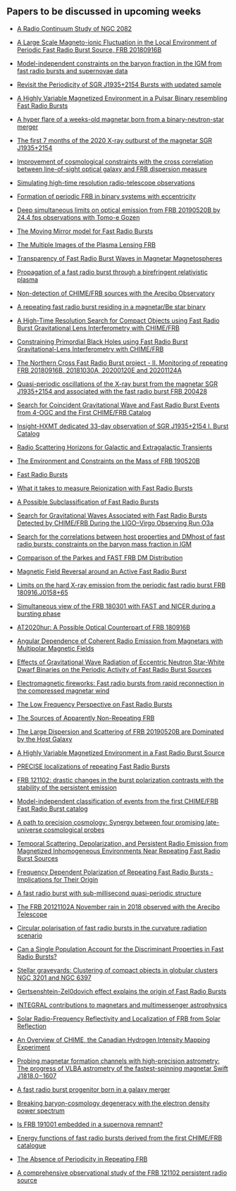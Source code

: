 <h2> Papers to be discussed in upcoming weeks</h2>

* [A Radio Continuum Study of NGC 2082](https://arxiv.org/pdf/2205.11144.pdf)

* [A Large Scale Magneto-ionic Fluctuation in the Local Environment of Periodic Fast Radio Burst Source, FRB 20180916B](https://arxiv.org/pdf/2205.09221.pdf)

* [Model-independent constraints on the baryon fraction in the IGM from fast radio bursts and supernovae data](https://arxiv.org/pdf/2205.07926.pdf)

* [Revisit the Periodicity of SGR J1935+2154 Bursts with updated sample](https://arxiv.org/pdf/2205.08003.pdf)

* [A Highly Variable Magnetized Environment in a Pulsar Binary resembling Fast Radio Bursts](https://arxiv.org/pdf/2205.07917.pdf)

* [A hyper flare of a weeks-old magnetar born from
a binary-neutron-star merger](https://arxiv.org/pdf/2205.07670.pdf)

* [The first 7 months of the 2020 X-ray outburst of the magnetar
SGR J1935+2154](https://arxiv.org/pdf/2205.04983.pdf)

* [Improvement of cosmological constraints with the cross correlation between
line-of-sight optical galaxy and FRB dispersion measure](https://arxiv.org/pdf/2205.03867.pdf)

* [Simulating high-time resolution radio-telescope observations](https://arxiv.org/pdf/2205.03046.pdf)

* [Formation of periodic FRB in binary systems with
eccentricity](https://arxiv.org/pdf/2204.13489.pdf)

* [Deep simultaneous limits on optical emission from FRB 20190520B by 24.4 fps observations with
Tomo-e Gozen](https://arxiv.org/pdf/2204.12334.pdf)

* [The Moving Mirror model for Fast Radio Bursts](https://arxiv.org/pdf/2204.11663.pdf)

* [The Multiple Images of the Plasma Lensing FRB](https://arxiv.org/pdf/2204.11648.pdf)

* [Transparency of Fast Radio Burst Waves in Magnetar Magnetospheres](https://arxiv.org/pdf/2204.10953.pdf)

* [Propagation of a fast radio burst through a birefringent relativistic plasma](https://arxiv.org/pdf/2204.10816.pdf)

* [Non-detection of CHIME/FRB sources with the Arecibo Observatory](https://arxiv.org/pdf/2204.09090.pdf)

* [A repeating fast radio burst residing in a magnetar/Be star
binary](https://arxiv.org/pdf/2204.08124.pdf)

* [A High-Time Resolution Search for Compact Objects using Fast Radio Burst
Gravitational Lens Interferometry with CHIME/FRB](https://arxiv.org/pdf/2204.06014.pdf)

* [Constraining Primordial Black Holes using Fast Radio Burst
Gravitational-Lens Interferometry with CHIME/FRB](https://arxiv.org/pdf/2204.06001.pdf)

* [The Northern Cross Fast Radio Burst project - II. Monitoring of repeating
FRB 20180916B, 20181030A, 20200120E and 20201124A](https://arxiv.org/pdf/2204.05050.pdf)

* [Quasi-periodic oscillations of the X-ray burst from the magnetar SGR J1935+2154 and associated with the fast radio
burst FRB 200428](https://arxiv.org/pdf/2204.03253.pdf)

* [Search for Coincident Gravitational Wave and Fast Radio Burst Events from 4-OGC and the First
CHIME/FRB Catalog](https://arxiv.org/pdf/2203.17222.pdf)

* [Insight-HXMT dedicated 33-day observation of SGR J1935+2154 I. Burst Catalog](https://arxiv.org/pdf/2203.16855.pdf)

* [Radio Scattering Horizons for Galactic and Extragalactic Transients](https://arxiv.org/pdf/2203.16716.pdf)

* [The Environment and Constraints on the Mass of FRB 190520B](https://arxiv.org/pdf/2203.14943.pdf)

* [Fast Radio Bursts](https://arxiv.org/pdf/2203.14198.pdf)

* [What it takes to measure Reionization with Fast Radio Bursts](https://arxiv.org/pdf/2203.12645.pdf)

* [A Possible Subclassification of Fast Radio Bursts](https://arxiv.org/pdf/2203.12551.pdf)

* [Search for Gravitational Waves Associated with Fast Radio Bursts Detected by CHIME/FRB During the
LIGO–Virgo Observing Run O3a](https://arxiv.org/pdf/2203.12038.pdf)

* [Search for the correlations between host properties and DMhost of fast
radio bursts: constraints on the baryon mass fraction in IGM](https://arxiv.org/pdf/2203.09139.pdf)

* [Comparison of the Parkes and FAST FRB DM Distribution](https://arxiv.org/pdf/2203.08816.pdf)

* [Magnetic Field Reversal around an Active Fast Radio Burst](https://arxiv.org/pdf/2203.08151.pdf)

* [Limits on the hard X-ray emission from the periodic fast radio burst FRB 180916.J0158+65](https://arxiv.org/pdf/2203.07489.pdf)

* [Simultaneous view of the FRB 180301 with FAST and NICER during a bursting phase](https://arxiv.org/pdf/2203.07465.pdf)

* [AT2020hur: A Possible Optical Counterpart of FRB 180916B](https://arxiv.org/pdf/2203.06994.pdf)

* [Angular Dependence of Coherent Radio Emission from Magnetars with Multipolar Magnetic Fields](https://arxiv.org/pdf/2203.06507.pdf)

* [Effects of Gravitational Wave Radiation of Eccentric Neutron Star-White Dwarf Binaries on the Periodic Activity of Fast Radio Burst Sources](https://arxiv.org/pdf/2203.06303.pdf)

* [Electromagnetic fireworks: Fast radio bursts from rapid reconnection in the compressed magnetar wind](https://arxiv.org/pdf/2203.04320.pdf)

* [The Low Frequency Perspective on Fast Radio Bursts](https://arxiv.org/pdf/2203.04890.pdf)

* [The Sources of Apparently Non-Repeating FRB](https://arxiv.org/pdf/2203.03675.pdf)

* [The Large Dispersion and Scattering of FRB 20190520B are Dominated by the Host Galaxy](https://arxiv.org/pdf/2202.13458.pdf)

*  [A Highly Variable Magnetized Environment in a Fast Radio Burst Source](https://arxiv.org/pdf/2202.11112.pdf)

* [PRECISE localizations of repeating Fast Radio Bursts](https://arxiv.org/pdf/2202.11644.pdf)

* [FRB 121102: drastic changes in the burst polarization contrasts with the stability of the persistent emission](https://arxiv.org/pdf/2202.10519.pdf)

* [Model-independent classification of events from the first CHIME/FRB Fast Radio Burst catalog](https://arxiv.org/pdf/2202.10076.pdf)

* [A path to precision cosmology: Synergy between four promising late-universe cosmological probes](https://arxiv.org/pdf/2202.09726.pdf)

* [Temporal Scattering, Depolarization, and Persistent Radio Emission from Magnetized Inhomogeneous Environments Near Repeating Fast Radio Burst Sources](https://arxiv.org/pdf/2202.09602.pdf)

* [Frequency Dependent Polarization of Repeating Fast Radio Bursts - Implications for Their Origin](https://arxiv.org/pdf/2202.09601.pdf)

* [A fast radio burst with sub-millisecond quasi-periodic structure](https://arxiv.org/pdf/2202.08002.pdf)

* [The FRB 20121102A November rain in 2018 observed with the Arecibo Telescope](https://arxiv.org/pdf/2202.05705.pdf)

* [Circular polarisation of fast radio bursts in the curvature radiation scenario](https://arxiv.org/pdf/2202.05475.pdf)

* [Can a Single Population Account for the Discriminant Properties in Fast Radio Bursts?](https://arxiv.org/pdf/2202.04422.pdf)

* [Stellar graveyards: Clustering of compact objects in globular clusters NGC 3201 and NGC 6397](https://arxiv.org/pdf/2202.01599.pdf)

* [Gertsenshtein-Zel0dovich effect explains the origin of Fast Radio Bursts](https://arxiv.org/pdf/2202.00032.pdf)

* [INTEGRAL contributions to magnetars and multimessenger astrophysics](https://arxiv.org/pdf/2201.12310.pdf)

* [Solar Radio-Frequency Reflectivity and Localization of FRB from Solar Reflection](https://arxiv.org/pdf/2201.10078.pdf)

* [An Overview of CHIME, the Canadian Hydrogen Intensity Mapping Experiment](https://arxiv.org/pdf/2201.07869.pdf)

* [Probing magnetar formation channels with high-precision astrometry: The progress of VLBA astrometry of the fastest-spinning magnetar Swift J1818.0−1607](https://arxiv.org/pdf/2201.07376.pdf)

* [A fast radio burst progenitor born in a galaxy merger](https://arxiv.org/pdf/2201.07271.pdf)

* [Breaking baryon-cosmology degeneracy with the electron density power spectrum](https://arxiv.org/pdf/2201.04142.pdf)

* [Is FRB 191001 embedded in a supernova remnant?](https://arxiv.org/pdf/2201.03723.pdf)

* [Energy functions of fast radio bursts derived from the first CHIME/FRB catalogue](https://arxiv.org/pdf/2201.03574.pdf)

* [The Absence of Periodicity in Repeating FRB](https://arxiv.org/pdf/2201.02910.pdf)

* [A comprehensive observational study of the FRB 121102 persistent radio source](https://arxiv.org/pdf/2201.00999.pdf)

